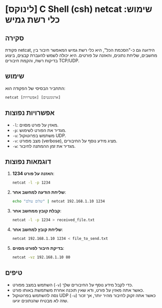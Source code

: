 # [לינוקס] C Shell (csh) netcat שימוש: כלי רשת גמיש

## סקירה
פקודת netcat, הידועה גם כ-"הסכמת הכל", היא כלי רשת גמיש המאפשר חיבור בין מחשבים, שליחת נתונים, והאזנה על פורטים. היא יכולה לשמש להעברת קבצים, ביצוע בדיקות רשת, והקמת חיבורים TCP/UDP.

## שימוש
התחביר הבסיסי של הפקודה הוא:
```
netcat [אפשרויות] [ארגומנטים]
```

## אפשרויות נפוצות
- `-l`: מאזין על פורט מסוים.
- `-p`: מגדיר את הפורט לשימוש.
- `-u`: משתמש בפרוטוקול UDP.
- `-v`: מצב מפורט (verbose), מציג מידע נוסף על החיבורים.
- `-w`: מגדיר את זמן ההמתנה לחיבור.

## דוגמאות נפוצות
1. **האזנה על פורט 1234**:
   ```bash
   netcat -l -p 1234
   ```

2. **שליחת הודעה למחשב אחר**:
   ```bash
   echo "שלום עולם" | netcat 192.168.1.10 1234
   ```

3. **קבלת קובץ ממחשב אחר**:
   ```bash
   netcat -l -p 1234 > received_file.txt
   ```

4. **שליחת קובץ למחשב אחר**:
   ```bash
   netcat 192.168.1.10 1234 < file_to_send.txt
   ```

5. **בדיקת חיבור לפורט מסוים**:
   ```bash
   netcat -vz 192.168.1.10 80
   ```

## טיפים
- השתמש במצב מפורט (`-v`) כדי לקבל מידע נוסף על החיבורים שלך.
- כאשר אתה מאזין על פורט, ודא שאין תוכנה אחרת משתמשת באותו פורט.
- נסה להשתמש בפרוטוקול UDP (`-u`) כאשר אתה זקוק לחיבור מהיר יותר, אך זכור שזה לא מבטיח שהנתונים יגיעו.